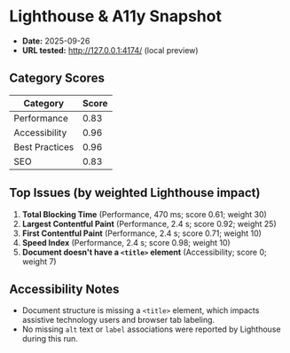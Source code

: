 # Lighthouse & A11y Snapshot

- **Date:** 2025-09-26
- **URL tested:** http://127.0.0.1:4174/ (local preview)

## Category Scores

| Category | Score |
| --- | --- |
| Performance | 0.83 |
| Accessibility | 0.96 |
| Best Practices | 0.96 |
| SEO | 0.83 |

## Top Issues (by weighted Lighthouse impact)

1. **Total Blocking Time** (Performance, 470 ms; score 0.61; weight 30)
2. **Largest Contentful Paint** (Performance, 2.4 s; score 0.92; weight 25)
3. **First Contentful Paint** (Performance, 2.4 s; score 0.71; weight 10)
4. **Speed Index** (Performance, 2.4 s; score 0.98; weight 10)
5. **Document doesn't have a `<title>` element** (Accessibility; score 0; weight 7)

## Accessibility Notes

- Document structure is missing a `<title>` element, which impacts assistive technology users and browser tab labeling.
- No missing `alt` text or `label` associations were reported by Lighthouse during this run.
